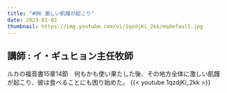 ```yaml
---
title: "#06 激しい飢饉が起こり"
date: 2023-01-02
thumbnail: https://img.youtube.com/vi/1qzdjKi_2kk/mqdefault.jpg
---
```

講師 : イ・ギュヒョン主任牧師
---
<!--more-->
ルカの福音書15章14節　何もかも使い果たした後、その地方全体に激しい飢饉が起こり、彼は食べることにも困り始めた。
{{< youtube 1qzdjKi_2kk >}}
